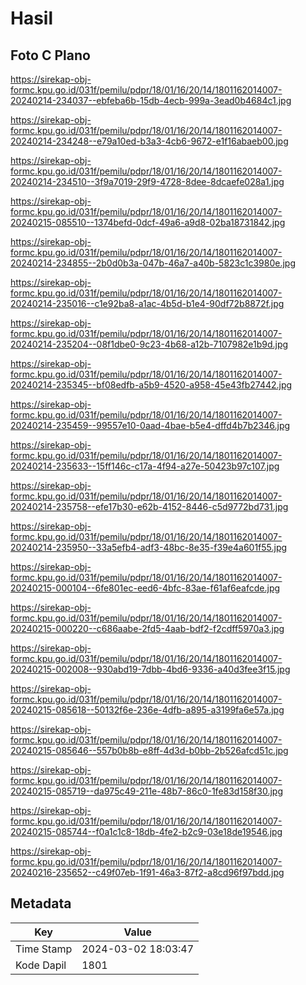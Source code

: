 # Hasil

## Foto C Plano

https://sirekap-obj-formc.kpu.go.id/031f/pemilu/pdpr/18/01/16/20/14/1801162014007-20240214-234037--ebfeba6b-15db-4ecb-999a-3ead0b4684c1.jpg

https://sirekap-obj-formc.kpu.go.id/031f/pemilu/pdpr/18/01/16/20/14/1801162014007-20240214-234248--e79a10ed-b3a3-4cb6-9672-e1f16abaeb00.jpg

https://sirekap-obj-formc.kpu.go.id/031f/pemilu/pdpr/18/01/16/20/14/1801162014007-20240214-234510--3f9a7019-29f9-4728-8dee-8dcaefe028a1.jpg

https://sirekap-obj-formc.kpu.go.id/031f/pemilu/pdpr/18/01/16/20/14/1801162014007-20240215-085510--1374befd-0dcf-49a6-a9d8-02ba18731842.jpg

https://sirekap-obj-formc.kpu.go.id/031f/pemilu/pdpr/18/01/16/20/14/1801162014007-20240214-234855--2b0d0b3a-047b-46a7-a40b-5823c1c3980e.jpg

https://sirekap-obj-formc.kpu.go.id/031f/pemilu/pdpr/18/01/16/20/14/1801162014007-20240214-235016--c1e92ba8-a1ac-4b5d-b1e4-90df72b8872f.jpg

https://sirekap-obj-formc.kpu.go.id/031f/pemilu/pdpr/18/01/16/20/14/1801162014007-20240214-235204--08f1dbe0-9c23-4b68-a12b-7107982e1b9d.jpg

https://sirekap-obj-formc.kpu.go.id/031f/pemilu/pdpr/18/01/16/20/14/1801162014007-20240214-235345--bf08edfb-a5b9-4520-a958-45e43fb27442.jpg

https://sirekap-obj-formc.kpu.go.id/031f/pemilu/pdpr/18/01/16/20/14/1801162014007-20240214-235459--99557e10-0aad-4bae-b5e4-dffd4b7b2346.jpg

https://sirekap-obj-formc.kpu.go.id/031f/pemilu/pdpr/18/01/16/20/14/1801162014007-20240214-235633--15ff146c-c17a-4f94-a27e-50423b97c107.jpg

https://sirekap-obj-formc.kpu.go.id/031f/pemilu/pdpr/18/01/16/20/14/1801162014007-20240214-235758--efe17b30-e62b-4152-8446-c5d9772bd731.jpg

https://sirekap-obj-formc.kpu.go.id/031f/pemilu/pdpr/18/01/16/20/14/1801162014007-20240214-235950--33a5efb4-adf3-48bc-8e35-f39e4a601f55.jpg

https://sirekap-obj-formc.kpu.go.id/031f/pemilu/pdpr/18/01/16/20/14/1801162014007-20240215-000104--6fe801ec-eed6-4bfc-83ae-f61af6eafcde.jpg

https://sirekap-obj-formc.kpu.go.id/031f/pemilu/pdpr/18/01/16/20/14/1801162014007-20240215-000220--c686aabe-2fd5-4aab-bdf2-f2cdff5970a3.jpg

https://sirekap-obj-formc.kpu.go.id/031f/pemilu/pdpr/18/01/16/20/14/1801162014007-20240215-002008--930abd19-7dbb-4bd6-9336-a40d3fee3f15.jpg

https://sirekap-obj-formc.kpu.go.id/031f/pemilu/pdpr/18/01/16/20/14/1801162014007-20240215-085618--50132f6e-236e-4dfb-a895-a3199fa6e57a.jpg

https://sirekap-obj-formc.kpu.go.id/031f/pemilu/pdpr/18/01/16/20/14/1801162014007-20240215-085646--557b0b8b-e8ff-4d3d-b0bb-2b526afcd51c.jpg

https://sirekap-obj-formc.kpu.go.id/031f/pemilu/pdpr/18/01/16/20/14/1801162014007-20240215-085719--da975c49-211e-48b7-86c0-1fe83d158f30.jpg

https://sirekap-obj-formc.kpu.go.id/031f/pemilu/pdpr/18/01/16/20/14/1801162014007-20240215-085744--f0a1c1c8-18db-4fe2-b2c9-03e18de19546.jpg

https://sirekap-obj-formc.kpu.go.id/031f/pemilu/pdpr/18/01/16/20/14/1801162014007-20240216-235652--c49f07eb-1f91-46a3-87f2-a8cd96f97bdd.jpg


## Metadata

| Key        | Value               |
| ---------- | ------------------- |
| Time Stamp | 2024-03-02 18:03:47 |
| Kode Dapil | 1801                |



